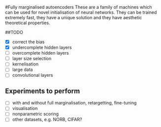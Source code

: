 #Fully marginalised autoencoders
These are a family of machines which can be used for novel initialisation of neural networks. They can be trained extremely fast, they have a unique solution and they have aesthetic theoretical properties.

##TODO
- [x] correct the bias
- [x] undercomplete hidden layers 
- [ ] overcomplete hidden layers 
- [ ] layer size selection
- [ ] kernelisation
- [ ] large data
- [ ] convolutional layers

## Experiments to perform
- [ ] with and without full marginalisation, retargetting, fine-tuning
- [ ] visualisation
- [ ] nonparametric scoring
- [ ] other datasets, e.g. NORB, CIFAR?
